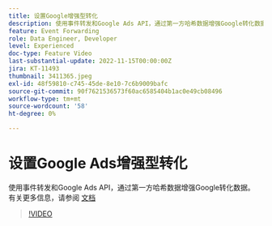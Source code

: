 ```yaml
---
title: 设置Google增强型转化
description: 使用事件转发和Google Ads API，通过第一方哈希数据增强Google转化数据。
feature: Event Forwarding
role: Data Engineer, Developer
level: Experienced
doc-type: Feature Video
last-substantial-update: 2022-11-15T00:00:00Z
jira: KT-11493
thumbnail: 3411365.jpeg
exl-id: 48f59810-c745-45de-8e10-7c6b9009bafc
source-git-commit: 90f7621536573f60ac6585404b1ac0e49cb08496
workflow-type: tm+mt
source-wordcount: '58'
ht-degree: 0%

---
```


# 设置Google Ads增强型转化

使用事件转发和Google Ads API，通过第一方哈希数据增强Google转化数据。 有关更多信息，请参阅 [文档](https://experienceleague.adobe.com/docs/experience-platform/tags/extensions/adobe/google-ads-enhanced-conversions/overview.html)

>[!VIDEO](https://video.tv.adobe.com/v/3411365/?quality=12&learn=on)

